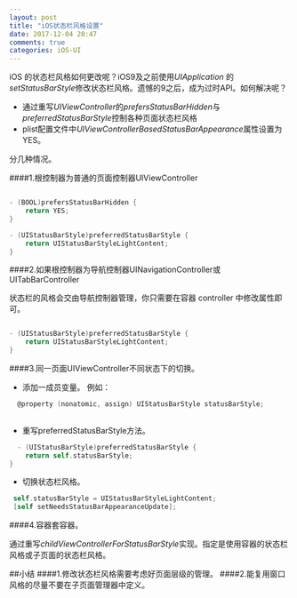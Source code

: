 ```yaml
---
layout: post
title: "iOS状态栏风格设置"
date: 2017-12-04 20:47
comments: true
categories: iOS-UI
---
```




iOS 的状态栏风格如何更改呢？iOS9及之前使用*UIApplication* 的*setStatusBarStyle*修改状态栏风格。遗憾的9之后，成为过时API。如何解决呢？

<!--more-->
 
 * 通过重写*UIViewController*的*prefersStatusBarHidden*与*preferredStatusBarStyle*控制各种页面状态栏风格
 * plist配置文件中*UIViewControllerBasedStatusBarAppearance*属性设置为YES。

分几种情况。

####1.根控制器为普通的页面控制器UIViewController

```objective-c

- (BOOL)prefersStatusBarHidden {
    return YES;
}

- (UIStatusBarStyle)preferredStatusBarStyle {
    return UIStatusBarStyleLightContent;
}

```

  
####2.如果根控制器为导航控制器UINavigationController或UITabBarController 

状态栏的风格会交由导航控制器管理，你只需要在容器 controller 中修改属性即可。

```objective-c

- (UIStatusBarStyle)preferredStatusBarStyle {
    return UIStatusBarStyleLightContent;
}

```

####3.同一页面UIViewController不同状态下的切换。

* 添加一成员变量。
例如：

```objective-c
  @property (nonatomic, assign) UIStatusBarStyle statusBarStyle;
  
```
  
* 重写preferredStatusBarStyle方法。
  
```objective-c
  - (UIStatusBarStyle)preferredStatusBarStyle {
    return self.statusBarStyle;
}

```

* 切换状态栏风格。

```objective-c
 self.statusBarStyle = UIStatusBarStyleLightContent;
 [self setNeedsStatusBarAppearanceUpdate];
```

####4.容器套容器。

通过重写*childViewControllerForStatusBarStyle*实现。指定是使用容器的状态栏风格或子页面的状态栏风格。

##小结
####1.修改状态栏风格需要考虑好页面层级的管理。
####2.能复用窗口风格的尽量不要在子页面管理器中定义。




